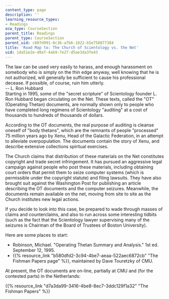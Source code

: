 ```yaml
---
content_type: page
description: ''
learning_resource_types:
- Readings
ocw_type: CourseSection
parent_title: Readings
parent_type: CourseSection
parent_uid: c807d991-0c36-a7b6-1022-b5e758877384
title: 'Road Map to: The Church of Scientology vs. the Net'
uid: 1da51e2e-d0af-4ab9-7e27-d5ae3da3fe43
---
```


The law can be used very easily to harass, and enough harassment on somebody who is simply on the thin edge anyway, well knowing that he is not authorized, will generally be sufficient to cause his professional decease. If possible, of course, ruin him utterly.  
\-- L. Ron Hubbard  
Starting in 1995, some of the "secret scripture" of Scientology founder L. Ron Hubbard began circulating on the Net. These texts, called the "OT" (Operating Thetan) documents, are normally shown only to people who have completed long regimens of Scientology "auditing" at a cost of thousands to hundreds of thousands of dollars.

According to the OT documents, the real purpose of auditing is cleanse oneself of "body thetans", which are the remnants of people "processed" 75 million years ago by Xenu, Head of the Galactic Federation, in an attempt to alleviate overpopulation. The documents contain the story of Xenu, and describe extensive collections spiritual exercises.

The Church claims that distribution of these materials on the Net constitutes copyright and trade secret infringement. It has pursued an aggressive legal campaign against people who post these materials, including obtaining court orders that permit them to seize computer systems (which is permissible under the copyright statute) and filing lawsuits. They have also brought suit against the Washington Post for publishing an article describing the OT documents and the computer seizures. Meanwhile, the documents remain available on the net, moving from site to site as the Church institutes new legal actions.

If you decide to look into this case, be prepared to wade through masses of claims and counterclaims, and also to run across some interesting tidbits (such as the fact that the Scientology lawyer supervising many of the seizures is Chairman of the Board of Trustees of Boston University).

Here are some places to start:

*   Robinson, Michael. "Operating Thetan Summary and Analysis." 1st ed. September 12, 1995.
*   {{% resource_link "b580dfd2-3c94-4be7-aeaa-522aec6872cb" "The Fishman Papers page" %}}, maintained by Dave Touretzky of CMU.

At present, the OT documents are on-line, partially at CMU and (for the contested parts) in the Netherlands:

{{% resource_link "d7a3da99-3416-4be8-8ec7-3ddc129f1a32" "The Fishman Papers" %}}